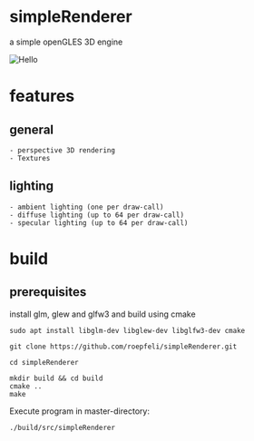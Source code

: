 # simpleRenderer
a simple openGLES 3D engine

![Hello](https://i.imgur.com/WsKvs9f.png)

# features

## general
    - perspective 3D rendering
    - Textures

## lighting
    - ambient lighting (one per draw-call)
    - diffuse lighting (up to 64 per draw-call)
    - specular lighting (up to 64 per draw-call)

# build

## prerequisites

install glm, glew and glfw3 and build using cmake

```
sudo apt install libglm-dev libglew-dev libglfw3-dev cmake
```
```
git clone https://github.com/roepfeli/simpleRenderer.git
```
```
cd simpleRenderer

mkdir build && cd build
cmake ..
make
```
Execute program in master-directory:
```
./build/src/simpleRenderer
```
